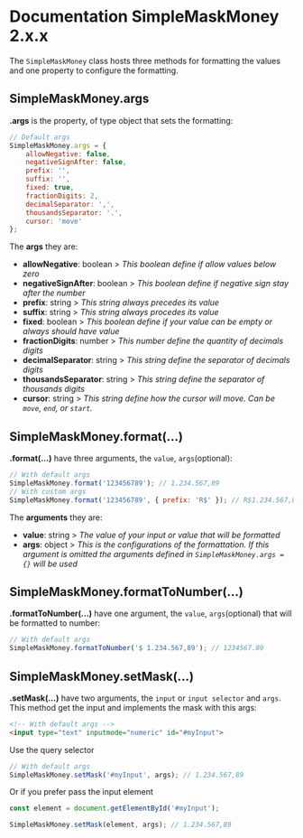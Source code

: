 # Documentation SimpleMaskMoney 2.x.x

The ```SimpleMaskMoney``` class hosts three methods for formatting the values and one property to configure the formatting.

## SimpleMaskMoney.args

**.args** is the property, of type object that sets the formatting:

```javascript
// Default args
SimpleMaskMoney.args = {
    allowNegative: false,
    negativeSignAfter: false,
    prefix: '',
    suffix: '',
    fixed: true,
    fractionDigits: 2,
    decimalSeparator: ',',
    thousandsSeparator: '.',
    cursor: 'move'
};
```

The **args** they are:

- **allowNegative**: boolean > *This boolean define if allow values ​​below zero*
- **negativeSignAfter**: boolean > *This boolean define if negative sign stay after the number*
- **prefix**: string > *This string always precedes its value*
- **suffix**: string > *This string always procedes its value*
- **fixed**: boolean > *This boolean define if your value can be empty or always should have value*
- **fractionDigits**: number > *This number define the quantity of decimals digits*
- **decimalSeparator**: string > *This string define the separator of decimals digits*
- **thousandsSeparator**: string > *This string define the separator of thousands digits*
- **cursor**: string > *This string define how the cursor will move. Can be `move`, `end`, or `start`.*

## SimpleMaskMoney.format(...)

**.format(...)** have three arguments, the ```value```, ```args```(optional):

```javascript
// With default args
SimpleMaskMoney.format('123456789'); // 1.234.567,89
// With custom args
SimpleMaskMoney.format('123456789', { prefix: 'R$' }); // R$1.234.567,89
```

The **arguments** they are:

- **value**: string > *The value of your input or value that will be formatted*
- **args**: object > *This is the configurations of the formattation. If this argument is omitted the arguments defined in ```SimpleMaskMoney.args = {}``` will be used*

## SimpleMaskMoney.formatToNumber(...)

**.formatToNumber(...)** have one argument, the ```value```, ```args```(optional) that will be formatted to number:

```javascript
// With default args
SimpleMaskMoney.formatToNumber('$ 1.234.567,89'); // 1234567.89
```

## SimpleMaskMoney.setMask(...)

**.setMask(...)** have two arguments, the ```input``` or ```input selector``` and ```args```.
This method get the input and implements the mask with this args:

```html
<!-- With default args -->
<input type="text" inputmode="numeric" id="#myInput">
```

Use the query selector

```javascript
// With default args
SimpleMaskMoney.setMask('#myInput', args); // 1.234.567,89
```

Or if you prefer pass the input element

```javascript
const element = document.getElementById('#myInput');

SimpleMaskMoney.setMask(element, args); // 1.234.567,89
```
